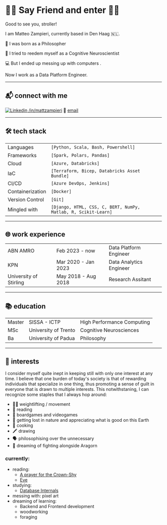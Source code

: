 # 🧙‍♂️ Say Friend and enter 🧙‍♂️
Good to see you, stroller!

I am Matteo Zampieri, currently based in Den Haag 🇳🇱.

💭 I was born as a Philosopher 

🧠 I tried to reedem myself as a Cognitive Neuroscientist 

💻 But I ended up messing up with computers  . 

Now I work as a Data Platform Engineer.

---
## 📬 connect with me
[![Linkedin](https://i.stack.imgur.com/gVE0j.png) /in/mattzampieri](https://www.linkedin.com/in/mattzampieri/)
📧 [email](mailto:zampierimatteo.91@gmail.com)


<!-- Would you prefer to have a quick chat? Book a slot below 📅 -->

---
## 🛠️ tech stack

| | |
|:---| :--- |
|Languages | `[Python, Scala, Bash, Powershell]` |
|Frameworks | `[Spark, Polars, Pandas]` |
|Cloud | `[Azure, Databricks]` |
|IaC | `[Terraform, Bicep, Databricks Asset Bundle]` |
|CI/CD | `[Azure DevOps, Jenkins]` |
|Containerization | `[Docker]` |
|Version Control | `[Git]` |
|Mingled with | `[Django, HTML, CSS, C, BERT, NumPy, Matlab, R, Scikit-Learn]` |

---
## 🌐 work experience
|  |  |  |
|:--------|:-----|:--------------------------|
| ABN AMRO| Feb 2023 - now | Data Platform Engineer|
| KPN | Mar 2020 - Jan 2023 | Data Analytics Engineer|
| University of Stirling | May 2018 - Aug 2018 | Research Assitant |

---
## 📚 education
|  | |  |
|:-----|:-----------|:-------|
| Master | SISSA - ICTP | High Performance Computing | 
| MSc | University of Trento | Cognitive Neurosciences |
| Ba | University of Padua | Philosophy |


---
## 🎯 interests
I consider myself quite inept in keeping still with only one interest at any time. I believe that one burden of today's society is that of rewarding individuals that specialize in one thing, thus promoting a sense of guilt in everyone that is drawn to multiple interests. This notwithstaning, I can recognize some staples that I always hop around:
- 🏋️‍♂️ weightlifting / movement
- 📗 reading 
- 🎲 boardgames and videogames
- 🌲 getting lost in nature and appreciating what is good on this Earth
- 🍲 cooking
- 🖍️ drawing
- 🗣️ philosophising over the unnecessary
- 🧝 dreaming of fighting alongside Aragorn

### currently:
- reading: 
    - [A prayer for the Crown-Shy](https://www.goodreads.com/book/show/40864030-a-prayer-for-the-crown-shy)
    - [Eve](https://www.goodreads.com/book/show/75494215-eve)
- studying: 
    - [Database Internals](https://www.oreilly.com/library/view/database-internals/9781492040330/)
- messing with: pixel art
- dreaming of learning: 
    - Backend and Frontend development
    - woodworking
    - foraging
<!--
**zampierimatteo91/zampierimatteo91** is a ✨ _special_ ✨ repository because its `README.md` (this file) appears on your GitHub profile.

Here are some ideas to get you started:

- 🔭 I’m currently working on ...
- 🌱 I’m currently learning ...
- 👯 I’m looking to collaborate on ...
- 🤔 I’m looking for help with ...
- 💬 Ask me about ...
- 📫 How to reach me: ...
- 😄 Pronouns: ...
- ⚡ Fun fact: ...
-->

